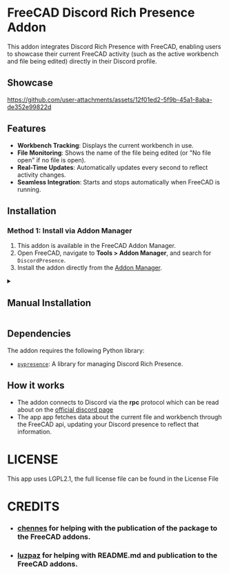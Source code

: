 # FreeCAD Discord Rich Presence Addon

This addon integrates Discord Rich Presence with FreeCAD, enabling users to showcase their current FreeCAD activity (such as the active workbench and file being edited) directly in their Discord profile.

## Showcase
https://github.com/user-attachments/assets/12f01ed2-5f9b-45a1-8aba-de352e99822d

## Features
- **Workbench Tracking**: Displays the current workbench in use.
- **File Monitoring**: Shows the name of the file being edited (or "No file open" if no file is open).
- **Real-Time Updates**: Automatically updates every second to reflect activity changes.
- **Seamless Integration**: Starts and stops automatically when FreeCAD is running.

## Installation

### Method 1: Install via Addon Manager
1. This addon is available in the FreeCAD Addon Manager. 
2. Open FreeCAD, navigate to **Tools > Addon Manager**, and search for `DiscordPresence`.
3. Install the addon directly from the [Addon Manager](https://wiki.freecad.org/Std_AddonMgr).

<details>
  <summary><h2>Manual Installation</h2></summary>
  <p>1. Clone or download this repository to your local machine:</p>
  <pre><code>git clone https://github.com/TzurSoffer/FreecadDiscordPresence</code></pre>
  
  <p>2. Copy the <em>DiscordPresence</em> folder to the Mod folder of FreeCAD:</p>
  <ul>
    <li><strong>Linux</strong>: <code>/usr/share/freecad/Mod/</code></li>
    <li><strong>Windows</strong>: <code>C:\Program Files\FreeCAD\Mod\</code></li>
    <li><strong>macOS</strong>: <code>/Applications/FreeCAD/Mod/</code></li>
  </ul>
  
  <p>3. Restart FreeCAD to activate the addon.</p>
</details>

## Dependencies
The addon requires the following Python library:
- [`pypresence`](https://github.com/qwertyquerty/pypresence): A library for managing Discord Rich Presence.

## How it works
- The addon connects to Discord via the **rpc** protocol which can be read about on the [official discord page](https://discord.com/developers/docs/topics/rpc)
- The app app fetches data about the current file and workbench through the FreeCAD api, updating your Discord presence to reflect that information.

# LICENSE
This app uses LGPL2.1, the full license file can be found in the License File

# CREDITS
- ### [chennes](https://github.com/chennes) for helping with the publication of the package to the FreeCAD addons.
- ### [luzpaz](https://github.com/luzpaz) for helping with README.md and publication to the FreeCAD addons.
